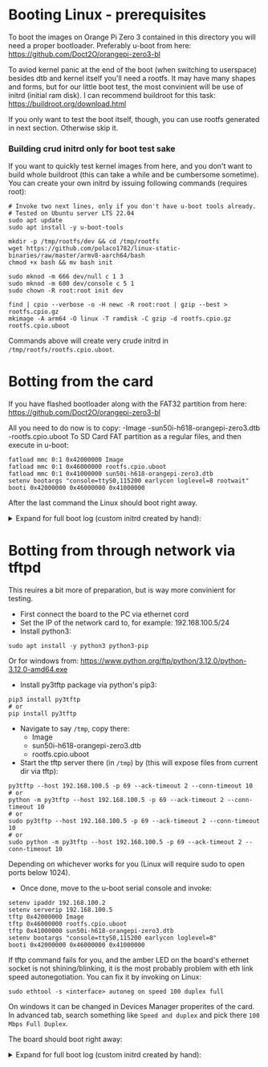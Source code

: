 # Booting Linux - prerequisites
To boot the images on Orange Pi Zero 3 contained in this directory you will need
a proper bootloader. Preferably u-boot from here:
https://github.com/Doct2O/orangepi-zero3-bl

To aviod kernel panic at the end of the boot (when switching to userspace)
besides dtb and kernel itself you'll need a rootfs. It may have many shapes
and forms, but for our little boot test, the most convinient will be use of
initrd (initial ram disk).
I can recommend buildroot for this task: 
https://buildroot.org/download.html

If you only want to test the boot itself, though, you can use rootfs generated 
in next section. Otherwise skip it.

### Building crud initrd only for boot test sake
If you want to quickly test kernel images from here, and you don't want to build
whole buildroot (this can take a while and be cumbersome sometime). 
You can create your own initrd by issuing following commands (requires root):
```
# Invoke two next lines, only if you don't have u-boot tools already.
# Tested on Ubuntu server LTS 22.04
sudo apt update
sudo apt install -y u-boot-tools

mkdir -p /tmp/rootfs/dev && cd /tmp/rootfs
wget https://github.com/polaco1782/linux-static-binaries/raw/master/armv8-aarch64/bash
chmod +x bash && mv bash init

sudo mknod -m 666 dev/null c 1 3
sudo mknod -m 600 dev/console c 5 1
sudo chown -R root:root init dev 

find | cpio --verbose -o -H newc -R root:root | gzip --best > rootfs.cpio.gz
mkimage -A arm64 -O linux -T ramdisk -C gzip -d rootfs.cpio.gz rootfs.cpio.uboot
```
Commands above will create very crude initrd in ```/tmp/rootfs/rootfs.cpio.uboot```.

# Botting from the card
If you have flashed bootloader along with the FAT32 partition from here:
https://github.com/Doct2O/orangepi-zero3-bl

All you need to do now is to copy: 
-Image 
-sun50i-h618-orangepi-zero3.dtb
-rootfs.cpio.uboot
To SD Card FAT partition as a regular files, and then execute in u-boot:

```
fatload mmc 0:1 0x42000000 Image
fatload mmc 0:1 0x46000000 rootfs.cpio.uboot
fatload mmc 0:1 0x41000000 sun50i-h618-orangepi-zero3.dtb
setenv bootargs "console=ttyS0,115200 earlycon loglevel=8 rootwait"
booti 0x42000000 0x46000000 0x41000000
```
After the last command the Linux should boot right away.


<details>
<summary>Expand for full boot log (custom initrd created by hand):</summary>

```
U-Boot SPL 2023.10-rc4-00039-g252592214f-dirty (Sep 11 2023 - 21:41:22 +0000)
DRAM: 1024 MiB
Trying to boot from MMC1
NOTICE:  BL31: v2.9(debug):v2.9.0-660-g88b2d8134
NOTICE:  BL31: Built : 17:56:15, Sep 11 2023
NOTICE:  BL31: Detected Allwinner H616 SoC (1823)
NOTICE:  BL31: Found U-Boot DTB at 0x4a0b2a38, model: OrangePi Zero3
INFO:    ARM GICv2 driver initialized
INFO:    Configuring SPC Controller
INFO:    PMIC: Probing AXP305 on RSB
ERROR:   RSB: set run-time address: 0x10003
INFO:    Could not init RSB: -65539
INFO:    BL31: Platform setup done
INFO:    BL31: Initializing runtime services
INFO:    BL31: cortex_a53: CPU workaround for erratum 855873 was applied
INFO:    BL31: cortex_a53: CPU workaround for erratum 1530924 was applied
INFO:    PSCI: Suspend is unavailable
INFO:    BL31: Preparing for EL3 exit to normal world
INFO:    Entry point address = 0x4a000000
INFO:    SPSR = 0x3c9
INFO:    Changed devicetree.


U-Boot 2023.10-rc4-00039-g252592214f-dirty (Sep 11 2023 - 21:41:22 +0000) Allwinner Technology

CPU:   Allwinner H616 (SUN50I)
Model: OrangePi Zero3
DRAM:  1 GiB
Core:  53 devices, 22 uclasses, devicetree: separate
WDT:   Not starting watchdog@30090a0
MMC:   mmc@4020000: 0
Loading Environment from FAT... OK
In:    serial@5000000
Out:   serial@5000000
Err:   serial@5000000
Allwinner mUSB OTG (Peripheral)
Net:   eth0: ethernet@5020000using musb-hdrc, OUT ep1out IN ep1in STATUS ep2in
MAC de:ad:be:ef:00:01
HOST MAC de:ad:be:ef:00:00
RNDIS ready
, eth1: usb_ether
=> setenv bootargs "console=ttyS0,115200 earlycon loglevel=8"
=> fatload mmc 0:1 0x42000000 Image
32322048 bytes read in 1341 ms (23 MiB/s)
=> fatload mmc 0:1 0x46000000 rootfs.cpio.uboot
828672 bytes read in 37 ms (21.4 MiB/s)
=> fatload mmc 0:1 0x41000000 sun50i-h618-orangepi-zero3.dtb
14872 bytes read in 2 ms (7.1 MiB/s)
=> booti 0x42000000 0x46000000 0x41000000
## Loading init Ramdisk from Legacy Image at 46000000 ...
   Image Name:
   Image Type:   AArch64 Linux RAMDisk Image (gzip compressed)
   Data Size:    828608 Bytes = 809.2 KiB
   Load Address: 00000000
   Entry Point:  00000000
   Verifying Checksum ... OK
## Flattened Device Tree blob at 41000000
   Booting using the fdt blob at 0x41000000
Working FDT set to 41000000
   Loading Ramdisk to 49f35000, end 49fff4c0 ... OK
   Loading Device Tree to 0000000049f2e000, end 0000000049f34a17 ... OK
Working FDT set to 49f2e000

Starting kernel ...

Booting Linux on physical CPU 0x0000000000 [0x410fd034]
Linux version 6.5.3 (ubuntu@ubuntu-server) (aarch64-linux-gnu-gcc (Ubuntu 11.4.0-1ubuntu1~22.04) 11.4.0, GNU ld (GNU Binutils for Ubuntu) 2.38) #1 SMP Mon Nov  6 12:09:59 UTC 2023
Machine model: OrangePi Zero3
earlycon: uart0 at MMIO32 0x0000000005000000 (options '115200n8')
printk: bootconsole [uart0] enabled
efi: UEFI not found.
OF: reserved mem: 0x0000000040000000..0x000000004003ffff (256 KiB) nomap non-reusable secmon@40000000
Zone ranges:
  DMA      [mem 0x0000000040000000-0x000000007fffffff]
  DMA32    empty
  Normal   empty
Movable zone start for each node
Early memory node ranges
  node   0: [mem 0x0000000040000000-0x000000004003ffff]
  node   0: [mem 0x0000000040040000-0x000000007fffffff]
Initmem setup node 0 [mem 0x0000000040000000-0x000000007fffffff]
cma: Reserved 64 MiB at 0x000000007ac00000
psci: probing for conduit method from DT.
psci: PSCIv1.1 detected in firmware.
psci: Using standard PSCI v0.2 function IDs
psci: MIGRATE_INFO_TYPE not supported.
psci: SMC Calling Convention v1.4
percpu: Embedded 29 pages/cpu s78952 r8192 d31640 u118784
pcpu-alloc: s78952 r8192 d31640 u118784 alloc=29*4096
pcpu-alloc: [0] 0 [0] 1 [0] 2 [0] 3
Detected VIPT I-cache on CPU0
alternatives: applying boot alternatives
Kernel command line: console=ttyS0,115200 earlycon loglevel=8
Dentry cache hash table entries: 131072 (order: 8, 1048576 bytes, linear)
Inode-cache hash table entries: 65536 (order: 7, 524288 bytes, linear)
Built 1 zonelists, mobility grouping on.  Total pages: 258048
mem auto-init: stack:off, heap alloc:off, heap free:off
software IO TLB: area num 4.
software IO TLB: mapped [mem 0x0000000076b80000-0x000000007ab80000] (64MB)
Memory: 862812K/1048576K available (17856K kernel code, 3020K rwdata, 5100K rodata, 5440K init, 725K bss, 120228K reserved, 65536K cma-reserved)
SLUB: HWalign=64, Order=0-3, MinObjects=0, CPUs=4, Nodes=1
trace event string verifier disabled
rcu: Hierarchical RCU implementation.
rcu:    RCU event tracing is enabled.
        Tracing variant of Tasks RCU enabled.
rcu: RCU calculated value of scheduler-enlistment delay is 25 jiffies.
NR_IRQS: 64, nr_irqs: 64, preallocated irqs: 0
Root IRQ handler: gic_handle_irq
GIC: Using split EOI/Deactivate mode
rcu: srcu_init: Setting srcu_struct sizes based on contention.
arch_timer: cp15 timer(s) running at 24.00MHz (phys).
clocksource: arch_sys_counter: mask: 0xffffffffffffff max_cycles: 0x588fe9dc0, max_idle_ns: 440795202592 ns
sched_clock: 56 bits at 24MHz, resolution 41ns, wraps every 4398046511097ns
Console: colour dummy device 80x25
Calibrating delay loop (skipped), value calculated using timer frequency.. 48.00 BogoMIPS (lpj=96000)
pid_max: default: 32768 minimum: 301
Mount-cache hash table entries: 2048 (order: 2, 16384 bytes, linear)
Mountpoint-cache hash table entries: 2048 (order: 2, 16384 bytes, linear)
cacheinfo: Unable to detect cache hierarchy for CPU 0
RCU Tasks Trace: Setting shift to 2 and lim to 1 rcu_task_cb_adjust=1.
rcu: Hierarchical SRCU implementation.
rcu:    Max phase no-delay instances is 1000.
EFI services will not be available.
smp: Bringing up secondary CPUs ...
Detected VIPT I-cache on CPU1
CPU1: Booted secondary processor 0x0000000001 [0x410fd034]
Detected VIPT I-cache on CPU2
CPU2: Booted secondary processor 0x0000000002 [0x410fd034]
Detected VIPT I-cache on CPU3
CPU3: Booted secondary processor 0x0000000003 [0x410fd034]
smp: Brought up 1 node, 4 CPUs
SMP: Total of 4 processors activated.
CPU features: detected: 32-bit EL0 Support
CPU features: detected: CRC32 instructions
CPU: All CPU(s) started at EL2
alternatives: applying system-wide alternatives
devtmpfs: initialized
clocksource: jiffies: mask: 0xffffffff max_cycles: 0xffffffff, max_idle_ns: 7645041785100000 ns
futex hash table entries: 1024 (order: 4, 65536 bytes, linear)
pinctrl core: initialized pinctrl subsystem
DMI not present or invalid.
NET: Registered PF_NETLINK/PF_ROUTE protocol family
DMA: preallocated 128 KiB GFP_KERNEL pool for atomic allocations
DMA: preallocated 128 KiB GFP_KERNEL|GFP_DMA pool for atomic allocations
DMA: preallocated 128 KiB GFP_KERNEL|GFP_DMA32 pool for atomic allocations
thermal_sys: Registered thermal governor 'fair_share'
thermal_sys: Registered thermal governor 'bang_bang'
thermal_sys: Registered thermal governor 'step_wise'
cpuidle: using governor ladder
cpuidle: using governor menu
hw-breakpoint: found 6 breakpoint and 4 watchpoint registers.
ASID allocator initialised with 65536 entries
platform 3001000.clock: Fixed dependency cycle(s) with /soc/rtc@7000000
platform 7010000.clock: Fixed dependency cycle(s) with /soc/rtc@7000000
Modules: 24688 pages in range for non-PLT usage
Modules: 516208 pages in range for PLT usage
iommu: Default domain type: Translated
iommu: DMA domain TLB invalidation policy: strict mode
SCSI subsystem initialized
usbcore: registered new interface driver usbfs
usbcore: registered new interface driver hub
usbcore: registered new device driver usb
mc: Linux media interface: v0.10
videodev: Linux video capture interface: v2.00
pps_core: LinuxPPS API ver. 1 registered
pps_core: Software ver. 5.3.6 - Copyright 2005-2007 Rodolfo Giometti <giometti@linux.it>
PTP clock support registered
Advanced Linux Sound Architecture Driver Initialized.
Bluetooth: Core ver 2.22
NET: Registered PF_BLUETOOTH protocol family
Bluetooth: HCI device and connection manager initialized
Bluetooth: HCI socket layer initialized
Bluetooth: L2CAP socket layer initialized
Bluetooth: SCO socket layer initialized
clocksource: Switched to clocksource arch_sys_counter
FS-Cache: Loaded
NET: Registered PF_INET protocol family
IP idents hash table entries: 16384 (order: 5, 131072 bytes, linear)
tcp_listen_portaddr_hash hash table entries: 512 (order: 1, 8192 bytes, linear)
Table-perturb hash table entries: 65536 (order: 6, 262144 bytes, linear)
TCP established hash table entries: 8192 (order: 4, 65536 bytes, linear)
TCP bind hash table entries: 8192 (order: 6, 262144 bytes, linear)
TCP: Hash tables configured (established 8192 bind 8192)
UDP hash table entries: 512 (order: 2, 16384 bytes, linear)
UDP-Lite hash table entries: 512 (order: 2, 16384 bytes, linear)
NET: Registered PF_UNIX/PF_LOCAL protocol family
RPC: Registered named UNIX socket transport module.
RPC: Registered udp transport module.
RPC: Registered tcp transport module.
RPC: Registered tcp-with-tls transport module.
RPC: Registered tcp NFSv4.1 backchannel transport module.
Unpacking initramfs...
Initialise system trusted keyrings
workingset: timestamp_bits=46 max_order=18 bucket_order=0
squashfs: version 4.0 (2009/01/31) Phillip Lougher
NFS: Registering the id_resolver key type
Key type id_resolver registered
Key type id_legacy registered
nfs4filelayout_init: NFSv4 File Layout Driver Registering...
Freeing initrd memory: 808K
nfs4flexfilelayout_init: NFSv4 Flexfile Layout Driver Registering...
Key type cifs.idmap registered
fuse: init (API version 7.38)
SGI XFS with ACLs, security attributes, no debug enabled
NET: Registered PF_ALG protocol family
Key type asymmetric registered
Asymmetric key parser 'x509' registered
Asymmetric key parser 'pkcs8' registered
Block layer SCSI generic (bsg) driver version 0.4 loaded (major 246)
io scheduler mq-deadline registered
io scheduler bfq registered
Serial: 8250/16550 driver, 8 ports, IRQ sharing disabled
loop: module loaded
zram: Added device: zram0
wireguard: WireGuard 1.0.0 loaded. See www.wireguard.com for information.
wireguard: Copyright (C) 2015-2019 Jason A. Donenfeld <Jason@zx2c4.com>. All Rights Reserved.
tun: Universal TUN/TAP device driver, 1.6
Broadcom 43xx driver loaded [ Features: NLS ]
usbcore: registered new interface driver rt2800usb
usbcore: registered new device driver r8152-cfgselector
usbcore: registered new interface driver r8152
usbcore: registered new interface driver asix
usbcore: registered new interface driver ax88179_178a
usbcore: registered new interface driver cdc_ether
usbcore: registered new interface driver cdc_eem
usbcore: registered new interface driver net1080
usbcore: registered new interface driver cdc_subset
usbcore: registered new interface driver zaurus
usbcore: registered new interface driver cdc_ncm
usbcore: registered new interface driver r8153_ecm
usbcore: registered new interface driver cdc_acm
cdc_acm: USB Abstract Control Model driver for USB modems and ISDN adapters
usbcore: registered new interface driver usblp
usbcore: registered new interface driver cdc_wdm
usbcore: registered new interface driver uas
usbcore: registered new interface driver usb-storage
usbcore: registered new interface driver ch341
usbserial: USB Serial support registered for ch341-uart
usbcore: registered new interface driver cp210x
usbserial: USB Serial support registered for cp210x
usbcore: registered new interface driver ftdi_sio
usbserial: USB Serial support registered for FTDI USB Serial Device
usbcore: registered new interface driver pl2303
usbserial: USB Serial support registered for pl2303
vhci_hcd vhci_hcd.0: USB/IP Virtual Host Controller
vhci_hcd vhci_hcd.0: new USB bus registered, assigned bus number 1
vhci_hcd: created sysfs vhci_hcd.0
usb usb1: New USB device found, idVendor=1d6b, idProduct=0002, bcdDevice= 6.05
usb usb1: New USB device strings: Mfr=3, Product=2, SerialNumber=1
usb usb1: Product: USB/IP Virtual Host Controller
usb usb1: Manufacturer: Linux 6.5.3 vhci_hcd
usb usb1: SerialNumber: vhci_hcd.0
hub 1-0:1.0: USB hub found
hub 1-0:1.0: 8 ports detected
vhci_hcd vhci_hcd.0: USB/IP Virtual Host Controller
vhci_hcd vhci_hcd.0: new USB bus registered, assigned bus number 2
usb usb2: We don't know the algorithms for LPM for this host, disabling LPM.
usb usb2: New USB device found, idVendor=1d6b, idProduct=0003, bcdDevice= 6.05
usb usb2: New USB device strings: Mfr=3, Product=2, SerialNumber=1
usb usb2: Product: USB/IP Virtual Host Controller
usb usb2: Manufacturer: Linux 6.5.3 vhci_hcd
usb usb2: SerialNumber: vhci_hcd.0
hub 2-0:1.0: USB hub found
hub 2-0:1.0: 8 ports detected
usbcore: registered new device driver usbip-host
mousedev: PS/2 mouse device common for all mice
sun6i-rtc 7000000.rtc: registered as rtc0
sun6i-rtc 7000000.rtc: setting system clock to 1970-01-02T00:00:30 UTC (86430)
sun6i-rtc 7000000.rtc: RTC enabled
i2c_dev: i2c /dev entries driver
mv64xxx_i2c 7081400.i2c: can't get pinctrl, bus recovery not supported
i2c 0-0036: Fixed dependency cycle(s) with /soc/pinctrl@300b000
IR JVC protocol handler initialized
IR MCE Keyboard/mouse protocol handler initialized
IR NEC protocol handler initialized
IR RC5(x/sz) protocol handler initialized
IR RC6 protocol handler initialized
IR SANYO protocol handler initialized
IR Sharp protocol handler initialized
IR Sony protocol handler initialized
IR XMP protocol handler initialized
usbcore: registered new interface driver uvcvideo
sunxi-wdt 30090a0.watchdog: Watchdog enabled (timeout=16 sec, nowayout=0)
device-mapper: uevent: version 1.0.3
device-mapper: ioctl: 4.48.0-ioctl (2023-03-01) initialised: dm-devel@redhat.com
Bluetooth: HCI UART driver ver 2.3
Bluetooth: HCI UART protocol H4 registered
Bluetooth: HCI UART protocol Broadcom registered
ledtrig-cpu: registered to indicate activity on CPUs
SMCCC: SOC_ID: ID = jep106:091e:1823 Revision = 0x00000002
hid: raw HID events driver (C) Jiri Kosina
usbcore: registered new interface driver usbhid
usbhid: USB HID core driver
hw perfevents: enabled with armv8_cortex_a53 PMU driver, 7 counters available
gnss: GNSS driver registered with major 242
usbcore: registered new interface driver snd-usb-audio
GACT probability NOT on
ipip: IPv4 and MPLS over IPv4 tunneling driver
Initializing XFRM netlink socket
NET: Registered PF_INET6 protocol family
Segment Routing with IPv6
In-situ OAM (IOAM) with IPv6
sit: IPv6, IPv4 and MPLS over IPv4 tunneling driver
bpfilter: Loaded bpfilter_umh pid 89
NET: Registered PF_PACKET protocol family
NET: Registered PF_KEY protocol family
Bridge firewalling registered
Bluetooth: RFCOMM TTY layer initialized
Bluetooth: RFCOMM socket layer initialized
Bluetooth: RFCOMM ver 1.11
Bluetooth: BNEP (Ethernet Emulation) ver 1.3
Bluetooth: BNEP filters: protocol multicast
Bluetooth: BNEP socket layer initialized
Bluetooth: HIDP (Human Interface Emulation) ver 1.2
Bluetooth: HIDP socket layer initialized
l2tp_core: L2TP core driver, V2.0
l2tp_netlink: L2TP netlink interface
8021q: 802.1Q VLAN Support v1.8
Key type dns_resolver registered
registered taskstats version 1
Loading compiled-in X.509 certificates
Key type .fscrypt registered
Key type fscrypt-provisioning registered
Key type encrypted registered
gpio gpiochip0: Static allocation of GPIO base is deprecated, use dynamic allocation.
sun50i-h616-pinctrl 300b000.pinctrl: initialized sunXi PIO driver
gpio gpiochip1: Static allocation of GPIO base is deprecated, use dynamic allocation.
sun50i-h616-r-pinctrl 7022000.pinctrl: initialized sunXi PIO driver
sun50i-h616-pinctrl 300b000.pinctrl: request() failed for pin 224
sun50i-h616-pinctrl 300b000.pinctrl: pin-224 (5000000.serial) status -517
sun50i-h616-pinctrl 300b000.pinctrl: could not request pin 224 (PH0) from group PH0  on device 300b000.pinctrl
dw-apb-uart 5000000.serial: Error applying setting, reverse things back
sun50i-h616-pinctrl 300b000.pinctrl: request() failed for pin 64
sun50i-h616-pinctrl 300b000.pinctrl: pin-64 (5010000.spi) status -517
sun50i-h616-pinctrl 300b000.pinctrl: could not request pin 64 (PC0) from group PC0  on device 300b000.pinctrl
sun6i-spi 5010000.spi: Error applying setting, reverse things back
axp20x-i2c 0-0036: AXP20x variant AXP313a found
axp20x-i2c 0-0036: AXP20X driver loaded
sunxi-mmc 4020000.mmc: Got CD GPIO
printk: console [ttyS0] disabled
5000000.serial: ttyS0 at MMIO 0x5000000 (irq = 293, base_baud = 1500000) is a 16550A
sunxi-mmc 4020000.mmc: initialized, max. request size: 16384 KB, uses new timings mode
printk: console [ttyS0] enabled
printk: console [ttyS0] enabled
printk: bootconsole [uart0] disabled
printk: bootconsole [uart0] disabled
sun6i-spi 5010000.spi: Failed to request TX DMA channel
sun6i-spi 5010000.spi: Failed to request RX DMA channel
dwmac-sun8i 5020000.ethernet: IRQ eth_wake_irq not found
dwmac-sun8i 5020000.ethernet: IRQ eth_lpi not found
dwmac-sun8i 5020000.ethernet: PTP uses main clock
dwmac-sun8i 5020000.ethernet: Current syscon value is not the default 51fe6 (expect 0)
dwmac-sun8i 5020000.ethernet: No HW DMA feature register supported
dwmac-sun8i 5020000.ethernet: RX Checksum Offload Engine supported
dwmac-sun8i 5020000.ethernet: COE Type 2
dwmac-sun8i 5020000.ethernet: TX Checksum insertion supported
dwmac-sun8i 5020000.ethernet: Normal descriptors
dwmac-sun8i 5020000.ethernet: Chain mode enabled
usb_phy_generic usb_phy_generic.1.auto: dummy supplies not allowed for exclusive requests
mmc0: host does not support reading read-only switch, assuming write-enable
ehci-platform 5200000.usb: EHCI Host Controller
ohci-platform 5200400.usb: Generic Platform OHCI controller
cfg80211: Loading compiled-in X.509 certificates for regulatory database
ohci-platform 5200400.usb: new USB bus registered, assigned bus number 3
ohci-platform 5200400.usb: irq 298, io mem 0x05200400
Loaded X.509 cert 'sforshee: 00b28ddf47aef9cea7'
clk: Disabling unused clocks
ALSA device list:
  #0: Dummy 1
  #1: Loopback 1
platform regulatory.0: Direct firmware load for regulatory.db failed with error -2
cfg80211: failed to load regulatory.db
mmc0: new high speed SDXC card at address 0001
ehci-platform 5200000.usb: new USB bus registered, assigned bus number 4
mmcblk0: mmc0:0001 SD128 116 GiB
ehci-platform 5200000.usb: irq 297, io mem 0x05200000
 mmcblk0: p1
ehci-platform 5200000.usb: USB 2.0 started, EHCI 1.00
usb usb3: New USB device found, idVendor=1d6b, idProduct=0001, bcdDevice= 6.05
usb usb3: New USB device strings: Mfr=3, Product=2, SerialNumber=1
usb usb3: Product: Generic Platform OHCI controller
usb usb3: Manufacturer: Linux 6.5.3 ohci_hcd
usb usb3: SerialNumber: 5200400.usb
hub 3-0:1.0: USB hub found
hub 3-0:1.0: 1 port detected
usb usb4: New USB device found, idVendor=1d6b, idProduct=0002, bcdDevice= 6.05
usb usb4: New USB device strings: Mfr=3, Product=2, SerialNumber=1
usb usb4: Product: EHCI Host Controller
usb usb4: Manufacturer: Linux 6.5.3 ehci_hcd
usb usb4: SerialNumber: 5200000.usb
hub 4-0:1.0: USB hub found
hub 4-0:1.0: 1 port detected
Freeing unused kernel memory: 5440K
Run /init as init process
  with arguments:
    /init
  with environment:
    HOME=/
    TERM=linux
init: cannot set terminal process group (-1): Not a tty
init: no job control in this shell
init-4.4#

```
</details>

# Botting from through network via tftpd
This reuires a bit more of preparation, but is way more convinient for testing.

- First connect the board to the PC via ethernet cord
- Set the IP of the network card to, for example: 192.168.100.5/24
- Install python3:
```
sudo apt install -y python3 python3-pip
```
Or for windows from:
https://www.python.org/ftp/python/3.12.0/python-3.12.0-amd64.exe
- Install py3tftp package via python's pip3:
```
pip3 install py3tftp
# or
pip install py3tftp
```
- Navigate to say ```/tmp```, copy there:
  * Image 
  * sun50i-h618-orangepi-zero3.dtb
  * rootfs.cpio.uboot
- Start the tftp server there (in ```/tmp```) by (this will expose files from
current dir via tftp):
```
py3tftp --host 192.168.100.5 -p 69 --ack-timeout 2 --conn-timeout 10
# or 
python -m py3tftp --host 192.168.100.5 -p 69 --ack-timeout 2 --conn-timeout 10
# or
sudo py3tftp --host 192.168.100.5 -p 69 --ack-timeout 2 --conn-timeout 10
# or
sudo python -m py3tftp --host 192.168.100.5 -p 69 --ack-timeout 2 --conn-timeout 10
```
Depending on whichever works for you (Linux will require sudo to open ports below 1024).
- Once done, move to the u-boot serial console and invoke:
```
setenv ipaddr 192.168.100.2
setenv serverip 192.168.100.5
tftp 0x42000000 Image
tftp 0x46000000 rootfs.cpio.uboot
tftp 0x41000000 sun50i-h618-orangepi-zero3.dtb
setenv bootargs "console=ttyS0,115200 earlycon loglevel=8"
booti 0x42000000 0x46000000 0x41000000
```
If tftp command fails for you, and the amber LED on the board's ethernet socket
is not shining/blinking, it is the most probably problem with eth link speed
autonegotiation. 
You can fix it by invoking on Linux:
```
sudo ethtool -s <interface> autoneg on speed 100 duplex full
```
On windows it can be changed in Devices Manager properites of the card. 
In advanced tab, search something like ```Speed and duplex``` and pick there
```100 Mbps Full Duplex```.

The board should boot right away:
<details>
<summary>Expand for full boot log (custom initrd created by hand):</summary>

```

U-Boot SPL 2023.10-rc4-00039-g252592214f-dirty (Sep 11 2023 - 21:41:22 +0000)
DRAM: 1024 MiB
Trying to boot from MMC1
NOTICE:  BL31: v2.9(debug):v2.9.0-660-g88b2d8134
NOTICE:  BL31: Built : 17:56:15, Sep 11 2023
NOTICE:  BL31: Detected Allwinner H616 SoC (1823)
NOTICE:  BL31: Found U-Boot DTB at 0x4a0b2a38, model: OrangePi Zero3
INFO:    ARM GICv2 driver initialized
INFO:    Configuring SPC Controller
INFO:    PMIC: Probing AXP305 on RSB
ERROR:   RSB: set run-time address: 0x10003
INFO:    Could not init RSB: -65539
INFO:    BL31: Platform setup done
INFO:    BL31: Initializing runtime services
INFO:    BL31: cortex_a53: CPU workaround for erratum 855873 was applied
INFO:    BL31: cortex_a53: CPU workaround for erratum 1530924 was applied
INFO:    PSCI: Suspend is unavailable
INFO:    BL31: Preparing for EL3 exit to normal world
INFO:    Entry point address = 0x4a000000
INFO:    SPSR = 0x3c9
INFO:    Changed devicetree.


U-Boot 2023.10-rc4-00039-g252592214f-dirty (Sep 11 2023 - 21:41:22 +0000) Allwinner Technology

CPU:   Allwinner H616 (SUN50I)
Model: OrangePi Zero3
DRAM:  1 GiB
Core:  53 devices, 22 uclasses, devicetree: separate
WDT:   Not starting watchdog@30090a0
MMC:   mmc@4020000: 0
Loading Environment from FAT... OK
In:    serial@5000000
Out:   serial@5000000
Err:   serial@5000000
Allwinner mUSB OTG (Peripheral)
Net:   eth0: ethernet@5020000using musb-hdrc, OUT ep1out IN ep1in STATUS ep2in
MAC de:ad:be:ef:00:01
HOST MAC de:ad:be:ef:00:00
RNDIS ready
, eth1: usb_ether
=> setenv ipaddr 192.168.100.2
=> setenv serverip 192.168.100.5
=> tftp 0x42000000 Image
Using ethernet@5020000 device
TFTP from server 192.168.1.5; our IP address is 192.168.1.2
Filename 'Image'.
Load address: 0x42000000
Loading: #################################################################
         #################################################################
         #################################################################
         #################################################################
         #################################################################
         #################################################################
         #################################################################
         #################################################################
         #################################################################
         #################################################################
         #################################################################
         #################################################################
         #################################################################
         #################################################################
         #################################################################
         #################################################################
         #################################################################
         #################################################################
         #################################################################
         #################################################################
         #################################################################
         #################################################################
         #################################################################
         ############################################T #####################
         #################################################################
         #################################################################
         #################################################################
         #################################################################
         #################################################################
         #################################################################
         #################################################################
         #################################################################
         #################################################################
         #########################################################
         2.6 MiB/s
done
Bytes transferred = 32322048 (1ed3200 hex)
=> tftp 0x46000000 rootfs.cpio.uboot
Using ethernet@5020000 device
TFTP from server 192.168.1.5; our IP address is 192.168.1.2
Filename 'rootfs.cpio.uboot'.
Load address: 0x46000000
Loading: #########################################################
         4.6 MiB/s
done
Bytes transferred = 828672 (ca500 hex)
=> tftp 0x41000000 sun50i-h618-orangepi-zero3.dtb
Using ethernet@5020000 device
TFTP from server 192.168.1.5; our IP address is 192.168.1.2
Filename 'sun50i-h618-orangepi-zero3.dtb'.
Load address: 0x41000000
Loading: ##
         2.4 MiB/s
done
Bytes transferred = 14872 (3a18 hex)
=> setenv bootargs "console=ttyS0,115200 earlycon loglevel=8"
=> booti 0x42000000 0x46000000 0x41000000
## Loading init Ramdisk from Legacy Image at 46000000 ...
   Image Name:
   Image Type:   AArch64 Linux RAMDisk Image (gzip compressed)
   Data Size:    828608 Bytes = 809.2 KiB
   Load Address: 00000000
   Entry Point:  00000000
   Verifying Checksum ... OK
## Flattened Device Tree blob at 41000000
   Booting using the fdt blob at 0x41000000
Working FDT set to 41000000
   Loading Ramdisk to 49f35000, end 49fff4c0 ... OK
   Loading Device Tree to 0000000049f2e000, end 0000000049f34a17 ... OK
Working FDT set to 49f2e000

Starting kernel ...

Booting Linux on physical CPU 0x0000000000 [0x410fd034]
Linux version 6.5.3 (ubuntu@ubuntu-server) (aarch64-linux-gnu-gcc (Ubuntu 11.4.0-1ubuntu1~22.04) 11.4.0, GNU ld (GNU Binutils for Ubuntu) 2.38) #1 SMP Mon Nov  6 12:09:59 UTC 2023
Machine model: OrangePi Zero3
earlycon: uart0 at MMIO32 0x0000000005000000 (options '115200n8')
printk: bootconsole [uart0] enabled
efi: UEFI not found.
OF: reserved mem: 0x0000000040000000..0x000000004003ffff (256 KiB) nomap non-reusable secmon@40000000
Zone ranges:
  DMA      [mem 0x0000000040000000-0x000000007fffffff]
  DMA32    empty
  Normal   empty
Movable zone start for each node
Early memory node ranges
  node   0: [mem 0x0000000040000000-0x000000004003ffff]
  node   0: [mem 0x0000000040040000-0x000000007fffffff]
Initmem setup node 0 [mem 0x0000000040000000-0x000000007fffffff]
cma: Reserved 64 MiB at 0x000000007ac00000
psci: probing for conduit method from DT.
psci: PSCIv1.1 detected in firmware.
psci: Using standard PSCI v0.2 function IDs
psci: MIGRATE_INFO_TYPE not supported.
psci: SMC Calling Convention v1.4
percpu: Embedded 29 pages/cpu s78952 r8192 d31640 u118784
pcpu-alloc: s78952 r8192 d31640 u118784 alloc=29*4096
pcpu-alloc: [0] 0 [0] 1 [0] 2 [0] 3
Detected VIPT I-cache on CPU0
alternatives: applying boot alternatives
Kernel command line: console=ttyS0,115200 earlycon loglevel=8
Dentry cache hash table entries: 131072 (order: 8, 1048576 bytes, linear)
Inode-cache hash table entries: 65536 (order: 7, 524288 bytes, linear)
Built 1 zonelists, mobility grouping on.  Total pages: 258048
mem auto-init: stack:off, heap alloc:off, heap free:off
software IO TLB: area num 4.
software IO TLB: mapped [mem 0x0000000076b80000-0x000000007ab80000] (64MB)
Memory: 862812K/1048576K available (17856K kernel code, 3020K rwdata, 5100K rodata, 5440K init, 725K bss, 120228K reserved, 65536K cma-reserved)
SLUB: HWalign=64, Order=0-3, MinObjects=0, CPUs=4, Nodes=1
trace event string verifier disabled
rcu: Hierarchical RCU implementation.
rcu:    RCU event tracing is enabled.
        Tracing variant of Tasks RCU enabled.
rcu: RCU calculated value of scheduler-enlistment delay is 25 jiffies.
NR_IRQS: 64, nr_irqs: 64, preallocated irqs: 0
Root IRQ handler: gic_handle_irq
GIC: Using split EOI/Deactivate mode
rcu: srcu_init: Setting srcu_struct sizes based on contention.
arch_timer: cp15 timer(s) running at 24.00MHz (phys).
clocksource: arch_sys_counter: mask: 0xffffffffffffff max_cycles: 0x588fe9dc0, max_idle_ns: 440795202592 ns
sched_clock: 56 bits at 24MHz, resolution 41ns, wraps every 4398046511097ns
Console: colour dummy device 80x25
Calibrating delay loop (skipped), value calculated using timer frequency.. 48.00 BogoMIPS (lpj=96000)
pid_max: default: 32768 minimum: 301
Mount-cache hash table entries: 2048 (order: 2, 16384 bytes, linear)
Mountpoint-cache hash table entries: 2048 (order: 2, 16384 bytes, linear)
cacheinfo: Unable to detect cache hierarchy for CPU 0
RCU Tasks Trace: Setting shift to 2 and lim to 1 rcu_task_cb_adjust=1.
rcu: Hierarchical SRCU implementation.
rcu:    Max phase no-delay instances is 1000.
EFI services will not be available.
smp: Bringing up secondary CPUs ...
Detected VIPT I-cache on CPU1
CPU1: Booted secondary processor 0x0000000001 [0x410fd034]
Detected VIPT I-cache on CPU2
CPU2: Booted secondary processor 0x0000000002 [0x410fd034]
Detected VIPT I-cache on CPU3
CPU3: Booted secondary processor 0x0000000003 [0x410fd034]
smp: Brought up 1 node, 4 CPUs
SMP: Total of 4 processors activated.
CPU features: detected: 32-bit EL0 Support
CPU features: detected: CRC32 instructions
CPU: All CPU(s) started at EL2
alternatives: applying system-wide alternatives
devtmpfs: initialized
clocksource: jiffies: mask: 0xffffffff max_cycles: 0xffffffff, max_idle_ns: 7645041785100000 ns
futex hash table entries: 1024 (order: 4, 65536 bytes, linear)
pinctrl core: initialized pinctrl subsystem
DMI not present or invalid.
NET: Registered PF_NETLINK/PF_ROUTE protocol family
DMA: preallocated 128 KiB GFP_KERNEL pool for atomic allocations
DMA: preallocated 128 KiB GFP_KERNEL|GFP_DMA pool for atomic allocations
DMA: preallocated 128 KiB GFP_KERNEL|GFP_DMA32 pool for atomic allocations
thermal_sys: Registered thermal governor 'fair_share'
thermal_sys: Registered thermal governor 'bang_bang'
thermal_sys: Registered thermal governor 'step_wise'
cpuidle: using governor ladder
cpuidle: using governor menu
hw-breakpoint: found 6 breakpoint and 4 watchpoint registers.
ASID allocator initialised with 65536 entries
platform 3001000.clock: Fixed dependency cycle(s) with /soc/rtc@7000000
platform 7010000.clock: Fixed dependency cycle(s) with /soc/rtc@7000000
Modules: 24688 pages in range for non-PLT usage
Modules: 516208 pages in range for PLT usage
iommu: Default domain type: Translated
iommu: DMA domain TLB invalidation policy: strict mode
SCSI subsystem initialized
usbcore: registered new interface driver usbfs
usbcore: registered new interface driver hub
usbcore: registered new device driver usb
mc: Linux media interface: v0.10
videodev: Linux video capture interface: v2.00
pps_core: LinuxPPS API ver. 1 registered
pps_core: Software ver. 5.3.6 - Copyright 2005-2007 Rodolfo Giometti <giometti@linux.it>
PTP clock support registered
Advanced Linux Sound Architecture Driver Initialized.
Bluetooth: Core ver 2.22
NET: Registered PF_BLUETOOTH protocol family
Bluetooth: HCI device and connection manager initialized
Bluetooth: HCI socket layer initialized
Bluetooth: L2CAP socket layer initialized
Bluetooth: SCO socket layer initialized
clocksource: Switched to clocksource arch_sys_counter
FS-Cache: Loaded
NET: Registered PF_INET protocol family
IP idents hash table entries: 16384 (order: 5, 131072 bytes, linear)
tcp_listen_portaddr_hash hash table entries: 512 (order: 1, 8192 bytes, linear)
Table-perturb hash table entries: 65536 (order: 6, 262144 bytes, linear)
TCP established hash table entries: 8192 (order: 4, 65536 bytes, linear)
TCP bind hash table entries: 8192 (order: 6, 262144 bytes, linear)
TCP: Hash tables configured (established 8192 bind 8192)
UDP hash table entries: 512 (order: 2, 16384 bytes, linear)
UDP-Lite hash table entries: 512 (order: 2, 16384 bytes, linear)
NET: Registered PF_UNIX/PF_LOCAL protocol family
RPC: Registered named UNIX socket transport module.
RPC: Registered udp transport module.
RPC: Registered tcp transport module.
RPC: Registered tcp-with-tls transport module.
RPC: Registered tcp NFSv4.1 backchannel transport module.
Unpacking initramfs...
Initialise system trusted keyrings
workingset: timestamp_bits=46 max_order=18 bucket_order=0
squashfs: version 4.0 (2009/01/31) Phillip Lougher
NFS: Registering the id_resolver key type
Key type id_resolver registered
Key type id_legacy registered
Freeing initrd memory: 808K
nfs4filelayout_init: NFSv4 File Layout Driver Registering...
nfs4flexfilelayout_init: NFSv4 Flexfile Layout Driver Registering...
Key type cifs.idmap registered
fuse: init (API version 7.38)
SGI XFS with ACLs, security attributes, no debug enabled
NET: Registered PF_ALG protocol family
Key type asymmetric registered
Asymmetric key parser 'x509' registered
Asymmetric key parser 'pkcs8' registered
Block layer SCSI generic (bsg) driver version 0.4 loaded (major 246)
io scheduler mq-deadline registered
io scheduler bfq registered
Serial: 8250/16550 driver, 8 ports, IRQ sharing disabled
loop: module loaded
zram: Added device: zram0
wireguard: WireGuard 1.0.0 loaded. See www.wireguard.com for information.
wireguard: Copyright (C) 2015-2019 Jason A. Donenfeld <Jason@zx2c4.com>. All Rights Reserved.
tun: Universal TUN/TAP device driver, 1.6
Broadcom 43xx driver loaded [ Features: NLS ]
usbcore: registered new interface driver rt2800usb
usbcore: registered new device driver r8152-cfgselector
usbcore: registered new interface driver r8152
usbcore: registered new interface driver asix
usbcore: registered new interface driver ax88179_178a
usbcore: registered new interface driver cdc_ether
usbcore: registered new interface driver cdc_eem
usbcore: registered new interface driver net1080
usbcore: registered new interface driver cdc_subset
usbcore: registered new interface driver zaurus
usbcore: registered new interface driver cdc_ncm
usbcore: registered new interface driver r8153_ecm
usbcore: registered new interface driver cdc_acm
cdc_acm: USB Abstract Control Model driver for USB modems and ISDN adapters
usbcore: registered new interface driver usblp
usbcore: registered new interface driver cdc_wdm
usbcore: registered new interface driver uas
usbcore: registered new interface driver usb-storage
usbcore: registered new interface driver ch341
usbserial: USB Serial support registered for ch341-uart
usbcore: registered new interface driver cp210x
usbserial: USB Serial support registered for cp210x
usbcore: registered new interface driver ftdi_sio
usbserial: USB Serial support registered for FTDI USB Serial Device
usbcore: registered new interface driver pl2303
usbserial: USB Serial support registered for pl2303
vhci_hcd vhci_hcd.0: USB/IP Virtual Host Controller
vhci_hcd vhci_hcd.0: new USB bus registered, assigned bus number 1
vhci_hcd: created sysfs vhci_hcd.0
usb usb1: New USB device found, idVendor=1d6b, idProduct=0002, bcdDevice= 6.05
usb usb1: New USB device strings: Mfr=3, Product=2, SerialNumber=1
usb usb1: Product: USB/IP Virtual Host Controller
usb usb1: Manufacturer: Linux 6.5.3 vhci_hcd
usb usb1: SerialNumber: vhci_hcd.0
hub 1-0:1.0: USB hub found
hub 1-0:1.0: 8 ports detected
vhci_hcd vhci_hcd.0: USB/IP Virtual Host Controller
vhci_hcd vhci_hcd.0: new USB bus registered, assigned bus number 2
usb usb2: We don't know the algorithms for LPM for this host, disabling LPM.
usb usb2: New USB device found, idVendor=1d6b, idProduct=0003, bcdDevice= 6.05
usb usb2: New USB device strings: Mfr=3, Product=2, SerialNumber=1
usb usb2: Product: USB/IP Virtual Host Controller
usb usb2: Manufacturer: Linux 6.5.3 vhci_hcd
usb usb2: SerialNumber: vhci_hcd.0
hub 2-0:1.0: USB hub found
hub 2-0:1.0: 8 ports detected
usbcore: registered new device driver usbip-host
mousedev: PS/2 mouse device common for all mice
sun6i-rtc 7000000.rtc: registered as rtc0
sun6i-rtc 7000000.rtc: setting system clock to 1970-01-02T00:01:21 UTC (86481)
sun6i-rtc 7000000.rtc: RTC enabled
i2c_dev: i2c /dev entries driver
mv64xxx_i2c 7081400.i2c: can't get pinctrl, bus recovery not supported
i2c 0-0036: Fixed dependency cycle(s) with /soc/pinctrl@300b000
IR JVC protocol handler initialized
IR MCE Keyboard/mouse protocol handler initialized
IR NEC protocol handler initialized
IR RC5(x/sz) protocol handler initialized
IR RC6 protocol handler initialized
IR SANYO protocol handler initialized
IR Sharp protocol handler initialized
IR Sony protocol handler initialized
IR XMP protocol handler initialized
usbcore: registered new interface driver uvcvideo
sunxi-wdt 30090a0.watchdog: Watchdog enabled (timeout=16 sec, nowayout=0)
device-mapper: uevent: version 1.0.3
device-mapper: ioctl: 4.48.0-ioctl (2023-03-01) initialised: dm-devel@redhat.com
Bluetooth: HCI UART driver ver 2.3
Bluetooth: HCI UART protocol H4 registered
Bluetooth: HCI UART protocol Broadcom registered
ledtrig-cpu: registered to indicate activity on CPUs
SMCCC: SOC_ID: ID = jep106:091e:1823 Revision = 0x00000002
hid: raw HID events driver (C) Jiri Kosina
usbcore: registered new interface driver usbhid
usbhid: USB HID core driver
hw perfevents: enabled with armv8_cortex_a53 PMU driver, 7 counters available
gnss: GNSS driver registered with major 242
usbcore: registered new interface driver snd-usb-audio
GACT probability NOT on
ipip: IPv4 and MPLS over IPv4 tunneling driver
Initializing XFRM netlink socket
NET: Registered PF_INET6 protocol family
Segment Routing with IPv6
In-situ OAM (IOAM) with IPv6
sit: IPv6, IPv4 and MPLS over IPv4 tunneling driver
bpfilter: Loaded bpfilter_umh pid 89
NET: Registered PF_PACKET protocol family
NET: Registered PF_KEY protocol family
Bridge firewalling registered
Bluetooth: RFCOMM TTY layer initialized
Bluetooth: RFCOMM socket layer initialized
Bluetooth: RFCOMM ver 1.11
Bluetooth: BNEP (Ethernet Emulation) ver 1.3
Bluetooth: BNEP filters: protocol multicast
Bluetooth: BNEP socket layer initialized
Bluetooth: HIDP (Human Interface Emulation) ver 1.2
Bluetooth: HIDP socket layer initialized
l2tp_core: L2TP core driver, V2.0
l2tp_netlink: L2TP netlink interface
8021q: 802.1Q VLAN Support v1.8
Key type dns_resolver registered
registered taskstats version 1
Loading compiled-in X.509 certificates
Key type .fscrypt registered
Key type fscrypt-provisioning registered
Key type encrypted registered
gpio gpiochip0: Static allocation of GPIO base is deprecated, use dynamic allocation.
sun50i-h616-pinctrl 300b000.pinctrl: initialized sunXi PIO driver
gpio gpiochip1: Static allocation of GPIO base is deprecated, use dynamic allocation.
sun50i-h616-r-pinctrl 7022000.pinctrl: initialized sunXi PIO driver
sun50i-h616-pinctrl 300b000.pinctrl: request() failed for pin 224
sun50i-h616-pinctrl 300b000.pinctrl: pin-224 (5000000.serial) status -517
sun50i-h616-pinctrl 300b000.pinctrl: could not request pin 224 (PH0) from group PH0  on device 300b000.pinctrl
dw-apb-uart 5000000.serial: Error applying setting, reverse things back
sun50i-h616-pinctrl 300b000.pinctrl: request() failed for pin 64
sun50i-h616-pinctrl 300b000.pinctrl: pin-64 (5010000.spi) status -517
sun50i-h616-pinctrl 300b000.pinctrl: could not request pin 64 (PC0) from group PC0  on device 300b000.pinctrl
sun6i-spi 5010000.spi: Error applying setting, reverse things back
axp20x-i2c 0-0036: AXP20x variant AXP313a found
axp20x-i2c 0-0036: AXP20X driver loaded
sunxi-mmc 4020000.mmc: Got CD GPIO
printk: console [ttyS0] disabled
5000000.serial: ttyS0 at MMIO 0x5000000 (irq = 293, base_baud = 1500000) is a 16550A
sunxi-mmc 4020000.mmc: initialized, max. request size: 16384 KB, uses new timings mode
printk: console [ttyS0] enabled
printk: console [ttyS0] enabled
printk: bootconsole [uart0] disabled
printk: bootconsole [uart0] disabled
sun6i-spi 5010000.spi: Failed to request TX DMA channel
sun6i-spi 5010000.spi: Failed to request RX DMA channel
dwmac-sun8i 5020000.ethernet: IRQ eth_wake_irq not found
dwmac-sun8i 5020000.ethernet: IRQ eth_lpi not found
dwmac-sun8i 5020000.ethernet: PTP uses main clock
dwmac-sun8i 5020000.ethernet: Current syscon value is not the default 51fe6 (expect 0)
mmc0: host does not support reading read-only switch, assuming write-enable
dwmac-sun8i 5020000.ethernet: No HW DMA feature register supported
mmc0: new high speed SDXC card at address 0001
dwmac-sun8i 5020000.ethernet: RX Checksum Offload Engine supported
mmcblk0: mmc0:0001 SD128 116 GiB
dwmac-sun8i 5020000.ethernet: COE Type 2
 mmcblk0: p1
dwmac-sun8i 5020000.ethernet: TX Checksum insertion supported
dwmac-sun8i 5020000.ethernet: Normal descriptors
dwmac-sun8i 5020000.ethernet: Chain mode enabled
usb_phy_generic usb_phy_generic.1.auto: dummy supplies not allowed for exclusive requests
ehci-platform 5200000.usb: EHCI Host Controller
ohci-platform 5200400.usb: Generic Platform OHCI controller
cfg80211: Loading compiled-in X.509 certificates for regulatory database
Loaded X.509 cert 'sforshee: 00b28ddf47aef9cea7'
clk: Disabling unused clocks
ALSA device list:
  #0: Dummy 1
  #1: Loopback 1
platform regulatory.0: Direct firmware load for regulatory.db failed with error -2
cfg80211: failed to load regulatory.db
ehci-platform 5200000.usb: new USB bus registered, assigned bus number 3
ohci-platform 5200400.usb: new USB bus registered, assigned bus number 4
ehci-platform 5200000.usb: irq 296, io mem 0x05200000
ohci-platform 5200400.usb: irq 298, io mem 0x05200400
ehci-platform 5200000.usb: USB 2.0 started, EHCI 1.00
usb usb3: New USB device found, idVendor=1d6b, idProduct=0002, bcdDevice= 6.05
usb usb3: New USB device strings: Mfr=3, Product=2, SerialNumber=1
unusb usb3: Manufacturer: Linux 6.5.3 ehci_hcd
usb usb3: SerialNumber: 5200000.usb
hub 3-0:1.0: USB hub found
hub 3-0:1.0: 1 port detected
usb usb4: New USB device found, idVendor=1d6b, idProduct=0001, bcdDevice= 6.05
usb usb4: New USB device strings: Mfr=3, Product=2, SerialNumber=1
usb usb4: Product: Generic Platform OHCI controller
usb usb4: Manufacturer: Linux 6.5.3 ohci_hcd
usb usb4: SerialNumber: 5200400.usb
hub 4-0:1.0: USB hub found
hub 4-0:1.0: 1 port detected
Freeing unused kernel memory: 5440K
Run /init as init process
  with arguments:
    /init
  with environment:
    HOME=/
    TERM=linux
init: cannot set terminal process group (-1): Not a tty
init: no job control in this shell
init-4.4# echo *
dev init root rootfs.cpio.gz
init-4.4#

```
</details>